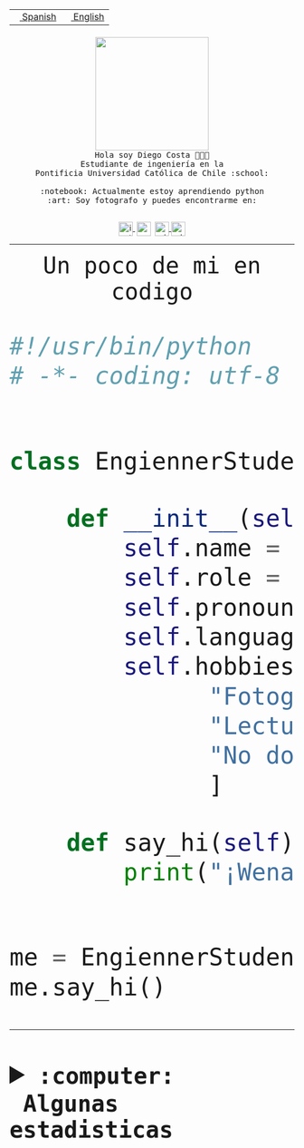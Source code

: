 <table border="0"  align="right">
 <tr><td><a href="README.md"><img src="https://upload.wikimedia.org/wikipedia/commons/thumb/8/89/Bandera_de_Espa%C3%B1a.svg/1200px-Bandera_de_Espa%C3%B1a.svg.png" height="10"> Spanish</a></td>
 <td><a href="README.en.md"><img src="https://upload.wikimedia.org/wikipedia/commons/a/a4/Flag_of_the_United_States.svg" height="10"> English</a></td></tr>
</table><br><br><br>


<p align="center">
  <img src="https://github.com/diegocostares/diegocostares/blob/main/Images/aaa2.gif?raw=true" height="200px">
  <br><samp>
    Hola soy Diego Costa 👨🏻‍💻<br>
    Estudiante de ingeniería en la <br>
    Pontificia Universidad Católica de Chile :school:<br>
  <br>
    :notebook: Actualmente estoy aprendiendo python <br>
    :art: Soy fotografo y puedes encontrarme en: <br>
  <br></samp>
  
</p>

<p align="center">
   <a href="https://instagram.com/diegocosta_no" target="blank">
    <img 
    align="center" src="https://cdn.jsdelivr.net/npm/simple-icons@3.0.1/icons/instagram.svg" alt="instagram" height="25px" width="25px" />
  </a>
  <a style="border: 3px solid; color: white;"href="https://t.me/diegocosta_no" target="blank">
  <img
  align="center" alt="Telegram" width="25px" src="https://icons-for-free.com/iconfiles/png/512/Telegram-1324888767380505522.png" />
</a>
<a href="https://api.whatsapp.com/send?phone=56971897835&text=Hola!" target="blank">
  <img
  align="center" alt="wtsp" width="25px" src="https://img.icons8.com/pastel-glyph/2x/whatsapp--v2.png" />
</a>
<a href="https://www.linkedin.com/in/diego-costa-786249213/" target="blank">
  <img
  align="center" alt="wtsp" width="25px" src="https://img.icons8.com/metro/452/linkedin.png" />
</a>

  </a>
</p>

---


<p align="center"><font size="25"><samp>Un poco de mi en codigo</samp></front></p>


```python
#!/usr/bin/python
# -*- coding: utf-8 -*-


class EngiennerStudent:

    def __init__(self):
        self.name = "Diego Costa"
        self.role = "Estudiante"
        self.pronouns = "he/him"
        self.language_spoken = ["es_CL", "en_US"]
        self.hobbies = [
              "Fotografia",
              "Lectura",
              "No dormir",
              ]

    def say_hi(self):
        print("¡Wena mundo!")


me = EngiennerStudent()
me.say_hi()
```
---
<details>
  <summary><b><samp>:computer: &nbsp;Algunas estadisticas</samp></b></summary>
  <br/></p>

<!--START_SECTION:waka-->
![Code Time](http://img.shields.io/badge/Code%20Time-745%20hrs%206%20mins-blue)

**Soy nocturno 🦉** 

```text
🌞 Mañana     7 commits      ░░░░░░░░░░░░░░░░░░░░░░░░░   1.07% 
🌆 Día        198 commits    ███████░░░░░░░░░░░░░░░░░░   30.23% 
🌃 Tarde      262 commits    ██████████░░░░░░░░░░░░░░░   40.0% 
🌙 Noche      188 commits    ███████░░░░░░░░░░░░░░░░░░   28.7%

```
📅 **Soy más productivo los Miércoles** 

```text
Lunes        82 commits     ███░░░░░░░░░░░░░░░░░░░░░░   12.52% 
Martes       74 commits     ██░░░░░░░░░░░░░░░░░░░░░░░   11.3% 
Miércoles    142 commits    █████░░░░░░░░░░░░░░░░░░░░   21.68% 
Jueves       82 commits     ███░░░░░░░░░░░░░░░░░░░░░░   12.52% 
Viernes      57 commits     ██░░░░░░░░░░░░░░░░░░░░░░░   8.7% 
Sábado       91 commits     ███░░░░░░░░░░░░░░░░░░░░░░   13.89% 
Domingo      127 commits    ████░░░░░░░░░░░░░░░░░░░░░   19.39%

```


📊 **Esta semana me dediqué a** 

```text
🐱‍💻 Proyectos: 
open-wiki                46 mins             ██████████████████████░░░   90.7% 
auto-ramos-web-extension 4 mins              ██░░░░░░░░░░░░░░░░░░░░░░░   9.3%

```


 Last Updated on 17/01/2023 04:25:25 UTC
<!--END_SECTION:waka-->
  
  

<p align="center"> <img src="https://github-readme-stats.vercel.app/api?username=diegocostares&show_icons=true&theme=ayu-mirage" alt="abhisheknaiidu" /></p>
 
</details>

